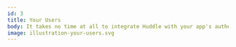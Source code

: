 ```yaml
---
id: 3
title: Your Users
body: It takes no time at all to integrate Huddle with your app's authentication solution. This means, once signed in to your app, your users can start chatting immediately.
image: illustration-your-users.svg
---
```

